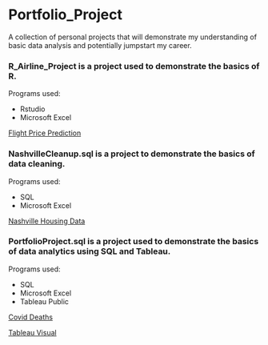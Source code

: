 # Portfolio_Project


A collection of personal projects that will demonstrate my understanding of basic data analysis and potentially jumpstart my career.



### R_Airline_Project is a project used to demonstrate the basics of R.

Programs used:
- Rstudio
- Microsoft Excel

[Flight Price Prediction](https://www.kaggle.com/datasets/shubhambathwal/flight-price-prediction)




### NashvilleCleanup.sql is a project to demonstrate the basics of data cleaning.

Programs used: 
- SQL
- Microsoft Excel

[Nashville Housing Data](https://github.com/AlexTheAnalyst/PortfolioProjects/blob/main/Nashville%20Housing%20Data%20for%20Data%20Cleaning.xlsx)




### PortfolioProject.sql is a project used to demonstrate the basics of data analytics using SQL and Tableau.

Programs used:
- SQL
- Microsoft Excel
- Tableau Public

[Covid Deaths](https://ourworldindata.org/covid-deaths)

[Tableau Visual](https://public.tableau.com/app/profile/harper.ream/viz/GlobalCovidDashboard3-22-2022/Dashboard1)
